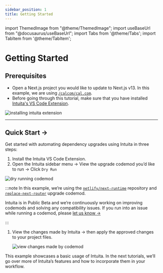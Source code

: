 ```yaml
---
sidebar_position: 1
title: Getting Started
---
```


import ThemedImage from "@theme/ThemedImage";
import useBaseUrl from "@docusaurus/useBaseUrl";
import Tabs from '@theme/Tabs';
import TabItem from '@theme/TabItem';

# Getting Started

## Prerequisites

- Open a Next.js project you would like to update to Next.js v13. In this example, we are using [`/calcom/cal.com`](https://github.com/calcom/cal.com).
- Before going through this tutorial, make sure that you have installed [Intuita's VS Code Extension](https://marketplace.visualstudio.com/items?itemName=Intuita.intuita-vscode-extension).
    
![installing intuita extension](/img/docs/getting-started/installing-intuita.gif)
    

---

## Quick Start →

Get started with automating dependency upgrades using Intuita in three steps:

1. Install the Intuita VS Code Extension.
2. Open the Intuita sidebar menu → View the upgrade codemod you’d like to run → Click `Dry Run` 

![dry running codemod](/img/docs/getting-started/dry-run.gif)

:::note
In this example, we’re using the [`netlify/next-runtime`](https://github.com/netlify/next-runtime/) repository and [`replace-next-router`](https://github.com/intuita-inc/codemod-registry/tree/main/codemods/ts-morph/next/13/replace-next-router) upgrade codemod.

Intuita is in Public Beta and we’re continuously working on improving codemods and solving any compatibility issues.
If you run into an issue while running a codemod, please [let us know →](https://feedback.intuita.io/feature-requests-and-bugs)

:::

1. View the changes made by Intuita → then apply the approved changes to your project files.
    
    ![view changes made by codemod](/img/docs/getting-started/view-changes.gif)
    

This example showcases a basic usage of Intuita. In the next tutorials, we’ll go over more of Intuita’s features and how to incorporate them in your workflow.


